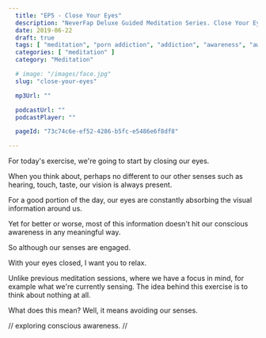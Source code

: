 ```yaml
---
  title: "EP5 - Close Your Eyes"
  description: "NeverFap Deluxe Guided Meditation Series. Close Your Eyes"
  date: 2019-06-22
  draft: true
  tags: [ "meditation", "porn addiction", "addiction", "awareness", "awareness exercises", "perspective", "nofap", "neverfap", "neverfap deluxe" ]
  categories: [ "meditation" ]
  category: "Meditation"

  # image: "/images/face.jpg"
  slug: "close-your-eyes"

  mp3Url: ""

  podcastUrl: ""
  podcastPlayer: ""

  pageId: "73c74c6e-ef52-4286-b5fc-e5486e6f8df8"

---
```


For today's exercise, we're going to start by closing our eyes.

 When you think about, perhaps no different to our other senses such as hearing, touch, taste, our vision is always present.

 For a good portion of the day, our eyes are constantly absorbing the visual information around us.

 Yet for better or worse, most of this information doesn't hit our conscious awareness in any meaningful way.

 So although our senses are engaged.

 With your eyes closed, I want you to relax.

 Unlike previous meditation sessions, where we have a focus in mind, for example what we're currently sensing. The idea behind this exercise is to think about nothing at all.

 What does this mean? Well, it means avoiding our senses.


 // exploring conscious awareness.
 //